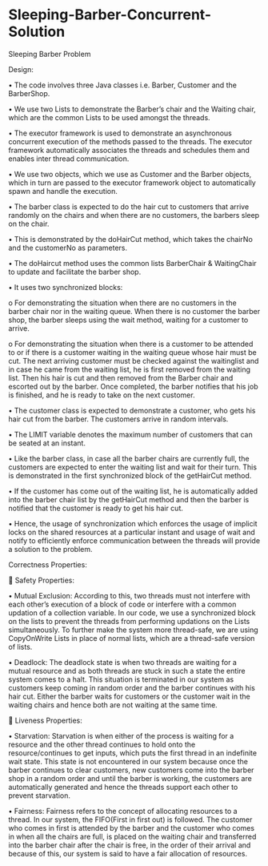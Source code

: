 # Sleeping-Barber-Concurrent-Solution

Sleeping Barber Problem

Design:

•	The code involves three Java classes i.e. Barber, Customer and the BarberShop.

•	We use two Lists to demonstrate the Barber’s chair and the Waiting chair, which are the common Lists to be used amongst the threads. 

•	The executor framework is used to demonstrate an asynchronous concurrent execution of the methods passed to the threads. The executor framework automatically associates the threads and schedules them and enables inter thread communication.

•	We use two objects, which we use as Customer and the Barber objects, which in turn are passed to the executor framework object to automatically spawn and handle the execution.

•	The barber class is expected to do the hair cut to customers that arrive randomly on the chairs and when there are no customers, the barbers sleep on the chair.

•	This is demonstrated by the doHairCut method, which takes the chairNo and the customerNo as parameters.

•	The doHaircut method uses the common lists BarberChair & WaitingChair to update and facilitate the barber shop.

•	It uses two synchronized blocks:

o	For demonstrating the situation when there are no customers in the barber chair nor in the waiting queue. When there is no customer the barber shop, the barber sleeps using the wait method, waiting for a customer to arrive.

o	For demonstrating the situation when there is a customer to be attended to or if there is a customer waiting in the waiting queue whose hair must be cut. The next arriving customer must be checked against the waitinglist and in case he came from the waiting list, he is first removed from the waiting list. Then his hair is cut and then removed from the Barber chair and escorted out by the barber. Once completed, the barber notifies that his job is finished, and he is ready to take on the next customer.

•	The customer class is expected to demonstrate a customer, who gets his hair cut from the barber. The customers arrive in random intervals.

•	The LIMIT variable denotes the maximum number of customers that can be seated at an instant. 

•	Like the barber class, in case all the barber chairs are currently full, the customers are expected to enter the waiting list and wait for their turn. This is demonstrated in the first synchronized block of the getHairCut method.

•	If the customer has come out of the waiting list, he is automatically added into the barber chair list by the getHairCut method and then the barber is notified that the customer is ready to get his hair cut.

•	Hence, the usage of synchronization which enforces the usage of implicit locks on the shared resources at a particular instant and usage of wait and notify to efficiently enforce communication between the threads will provide a solution to the problem.


Correctness Properties:

	Safety Properties: 

•	Mutual Exclusion: According to this, two threads must not interfere with each other’s execution of a block of code or interfere with a common updation of a collection variable. In our code, we use a synchronized block on the lists to prevent the threads from performing updations on the Lists simultaneously.  To further make the system more thread-safe, we are using CopyOnWrite Lists in place of normal lists, which are a thread-safe version of lists. 

•	Deadlock: The deadlock state is when two threads are waiting for a mutual resource and as both threads are stuck in such a state the entire system comes to a halt. This situation is terminated in our system as customers keep coming in random order and the barber continues with his hair cut. Either the barber waits for customers or the customer wait in the waiting chairs and hence both are not waiting at the same time.

	Liveness Properties:

•	Starvation: Starvation is when either of the process is waiting for a resource and the other thread continues to hold onto the resource/continues to get inputs, which puts the first thread in an indefinite wait state. This state is not encountered in our system because once the barber continues to clear customers, new customers come into the barber shop in a random order and until the barber is working, the customers are automatically generated and hence the threads support each other to prevent starvation.

•	Fairness: Fairness refers to the concept of allocating resources to a thread. In our system, the FIFO(First in first out) is followed. The customer who comes in first is attended by the barber and the customer who comes in when all the chairs are full, is placed on the waiting chair and transferred into the barber chair after the chair is free, in the order of their arrival and because of this, our system is said to have a fair allocation of resources.
